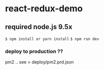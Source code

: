 # react-redux-demo

## required node.js 9.5x

  `$ npm install or yarn install`
  `$ npm run dev`
  
  
### deploy to production ??

  pm2 .. 
  see > deploy/pm2.prd.json
  
